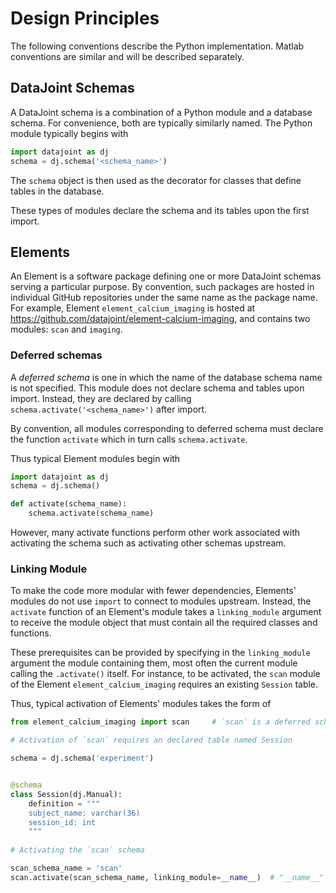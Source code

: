 # Design Principles 

The following conventions describe the Python implementation. Matlab conventions are similar and will be described separately.

## DataJoint Schemas
A DataJoint schema is a combination of a Python module and a database schema. For convenience, both are typically similarly named.
The Python module typically begins with 

```python
import datajoint as dj
schema = dj.schema('<schema_name>')
```

The `schema` object is then used as the decorator for classes that define tables in the database. 

These types of modules declare the schema and its tables upon the first import. 

## Elements 

An Element is a software package defining one or more DataJoint schemas serving a particular purpose. 
By convention, such packages are hosted in individual GitHub repositories under the same name as the package name. 
For example, Element `element_calcium_imaging` is hosted at https://github.com/datajoint/element-calcium-imaging, 
and contains two modules: `scan` and `imaging`.
 

### Deferred schemas 

A *deferred schema* is one in which the name of the database schema name is not specified. 
This module does not declare schema and tables upon import. 
Instead, they are declared by calling `schema.activate('<schema_name>')` after import. 

By convention, all modules corresponding to deferred schema must declare the function `activate` which in turn calls `schema.activate`. 

Thus typical Element modules begin with 

```python
import datajoint as dj
schema = dj.schema()

def activate(schema_name):
	schema.activate(schema_name)
```

However, many activate functions perform other work associated with activating the schema such as activating other schemas upstream.

### Linking Module

To make the code more modular with fewer dependencies, Elements' modules do not use `import` to connect to modules upstream. Instead, the `activate` function of an Element's module takes a `linking_module` argument to receive the module object that must contain all the required classes and functions. 

These prerequisites can be provided by specifying in the `linking_module` argument the module containing them, 
most often the current module calling the `.activate()` itself.
For instance, to be activated, the `scan` module of the Element `element_calcium_imaging` requires an existing `Session` table. 

Thus, typical activation of Elements' modules takes the form of

```python
from element_calcium_imaging import scan     # `scan` is a deferred schema of `element_calcium_imaging`, to be activated

# Activation of `scan` requires an declared table named Session

schema = dj.schema('experiment')


@schema
class Session(dj.Manual):
    definition = """
    subject_name: varchar(36)
    session_id: int
    """
    
# Activating the `scan` schema

scan_schema_name = 'scan'
scan.activate(scan_schema_name, linking_module=__name__)  # "__name__" indicates the current module which contains `Session`
```
